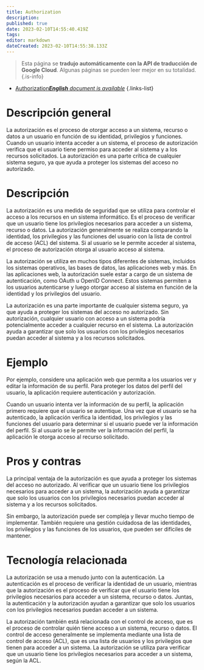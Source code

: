 ```yaml
---
title: Authorization
description: 
published: true
date: 2023-02-10T14:55:40.419Z
tags: 
editor: markdown
dateCreated: 2023-02-10T14:55:38.133Z
---
```


> Esta página se **tradujo automáticamente con la API de traducción de Google Cloud**.
Algunas páginas se pueden leer mejor en su totalidad.{.is-info}



- [Authorization***English** document is available*](/en/Knowledge-base/Dictionary/authorization)
{.links-list}


# Descripción general
La autorización es el proceso de otorgar acceso a un sistema, recurso o datos a un usuario en función de su identidad, privilegios y funciones. Cuando un usuario intenta acceder a un sistema, el proceso de autorización verifica que el usuario tiene permiso para acceder al sistema y a los recursos solicitados. La autorización es una parte crítica de cualquier sistema seguro, ya que ayuda a proteger los sistemas del acceso no autorizado.

# Descripción
La autorización es una medida de seguridad que se utiliza para controlar el acceso a los recursos en un sistema informático. Es el proceso de verificar que un usuario tiene los privilegios necesarios para acceder a un sistema, recurso o datos. La autorización generalmente se realiza comparando la identidad, los privilegios y las funciones del usuario con la lista de control de acceso (ACL) del sistema. Si al usuario se le permite acceder al sistema, el proceso de autorización otorga al usuario acceso al sistema.

La autorización se utiliza en muchos tipos diferentes de sistemas, incluidos los sistemas operativos, las bases de datos, las aplicaciones web y más. En las aplicaciones web, la autorización suele estar a cargo de un sistema de autenticación, como OAuth u OpenID Connect. Estos sistemas permiten a los usuarios autenticarse y luego otorgar acceso al sistema en función de la identidad y los privilegios del usuario.

La autorización es una parte importante de cualquier sistema seguro, ya que ayuda a proteger los sistemas del acceso no autorizado. Sin autorización, cualquier usuario con acceso a un sistema podría potencialmente acceder a cualquier recurso en el sistema. La autorización ayuda a garantizar que solo los usuarios con los privilegios necesarios puedan acceder al sistema y a los recursos solicitados.

# Ejemplo
Por ejemplo, considere una aplicación web que permita a los usuarios ver y editar la información de su perfil. Para proteger los datos del perfil del usuario, la aplicación requiere autenticación y autorización.

Cuando un usuario intenta ver la información de su perfil, la aplicación primero requiere que el usuario se autentique. Una vez que el usuario se ha autenticado, la aplicación verifica la identidad, los privilegios y las funciones del usuario para determinar si el usuario puede ver la información del perfil. Si al usuario se le permite ver la información del perfil, la aplicación le otorga acceso al recurso solicitado.

# Pros y contras
La principal ventaja de la autorización es que ayuda a proteger los sistemas del acceso no autorizado. Al verificar que un usuario tiene los privilegios necesarios para acceder a un sistema, la autorización ayuda a garantizar que solo los usuarios con los privilegios necesarios puedan acceder al sistema y a los recursos solicitados.

Sin embargo, la autorización puede ser compleja y llevar mucho tiempo de implementar. También requiere una gestión cuidadosa de las identidades, los privilegios y las funciones de los usuarios, que pueden ser difíciles de mantener.

# Tecnología relacionada
La autorización se usa a menudo junto con la autenticación. La autenticación es el proceso de verificar la identidad de un usuario, mientras que la autorización es el proceso de verificar que el usuario tiene los privilegios necesarios para acceder a un sistema, recurso o datos. Juntas, la autenticación y la autorización ayudan a garantizar que solo los usuarios con los privilegios necesarios puedan acceder a un sistema.

La autorización también está relacionada con el control de acceso, que es el proceso de controlar quién tiene acceso a un sistema, recurso o datos. El control de acceso generalmente se implementa mediante una lista de control de acceso (ACL), que es una lista de usuarios y los privilegios que tienen para acceder a un sistema. La autorización se utiliza para verificar que un usuario tiene los privilegios necesarios para acceder a un sistema, según la ACL.